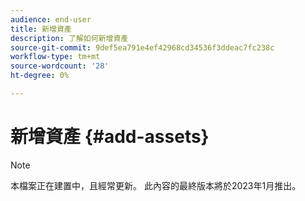 ```yaml
---
audience: end-user
title: 新增資產
description: 了解如何新增資產
source-git-commit: 9def5ea791e4ef42968cd34536f3ddeac7fc238c
workflow-type: tm+mt
source-wordcount: '28'
ht-degree: 0%

---
```



# 新增資產 {#add-assets}

>[!NOTE]
>
>本檔案正在建置中，且經常更新。 此內容的最終版本將於2023年1月推出。